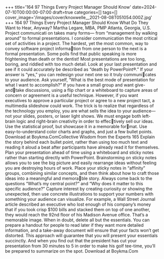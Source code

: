 +++
title='164 97 Things Every Project Manager Should Know'
date=2024-07-10T00:00:00-07:00
draft=true
categories=[]
tags=[]
cover_image='/images/cover/knoxwelle__2021-08-08T051054.000Z.jpg'
+++
164 97 Things Every Project Manager Should Know
What Do They Want 
to Hear, Anyway?
Martha Legare, MBA, PMP
Atlanta, Georgia, U.S.
Project communicati on takes many forms— from “management by 
walking around” to formal presentations. I consider communication the most 
critical set of activities in a project.
The hardest, yet the most common, way to convey software project information from one person to the next is a formal presentation. Some polls find that 
public speaking is more frightening than death or the dentist!
Most presentations are too long, boring, and riddled with too much detail. 
Look at your last presentation and see if it could accurately be described as 
“death by PowerPoint®.”
If your answer is “yes,” you can redesign your next one so it truly communicates to your audience. Ask yourself, “What is the best mode of presentation 
for what I want to accomplish?” If you have a small group and want give-andtake discussions, using a flip chart or a whiteboard to capture areas of concern 
or agreement is a useful technique.
However, if you want executives to approve a particular project or agree to a 
new project tact, a multimedia slideshow could work. The trick is to realize 
that regardless of the technology you employ, you are what sells the idea to 
your audience—not your slides, posters, or laser light shows.
We must engage both left-brain logic and right-brain creativity in order to effectively sell our ideas. Use the statistical proof, but showcase it in a memorable format. Use easy-to-understand color charts and graphs, and just a few bullet points. 
Download at Boykma.ComCollective Wisdom from the Experts 165
Explain the story behind each bullet point, rather than using too much text and 
reading it aloud a beat after participants have already read it for themselves.
Plan your presentation ahead of time using a whiteboard and sticky notes 
rather than starting directly with PowerPoint. Brainstorming on sticky notes 
allows you to see the big picture and easily rearrange ideas without feeling you 
are destroying hours of work.
Place your sticky notes in “affinity” groups, combining similar concepts, and 
then think about how to craft those ideas into a meaningful and memorable story. Always come back to the questions “What’s my central point?” and 
“Why does it matter to this specific audience?”
Capture interest by creating curiosity or showing the unexpected, then use 
concrete illustrations to support your numbers with something your audience 
can visualize. For example, a Wall Street Journal article described an executive 
who lost enough of his company’s money that if you took crisp $100 bills and 
stacked them on top of one another, they would reach the 92nd floor of his 
Madison Avenue office. That’s a memorable image.
When in doubt, delete all but the essentials. You can prepare a handout for 
people to read later if they want more detailed information, and a take-away 
document will ensure that your facts won’t get distorted. This approach will 
guarantee that you will present your essentials succinctly. And when you find 
out that the president has cut your presentation from 30 minutes to 5 in order 
to make his golf tee-time, you’ll be prepared to summarize on the spot.
Download at Boykma.Com